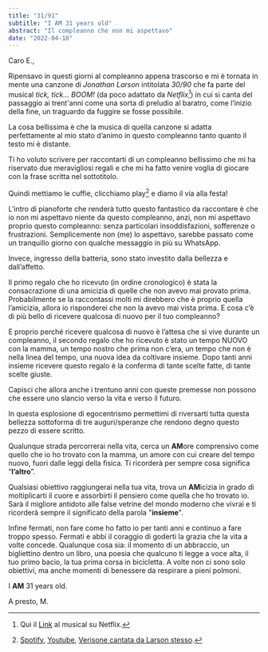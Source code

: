 ```yaml
---
title: "31/91"
subtitle: "I AM 31 years old"
abstract: "Il compleanno che non mi aspettavo"
date: "2022-04-18"
---
```


Caro E.,

Ripensavo in questi giorni al compleanno appena trascorso e mi è tornata in mente una canzone di *Jonathan Larson* intitolata *30/90* che fa parte del musical *tick, tick... BOOM!* (da poco adattato da *Netflix[^1]*) in cui si canta del passaggio ai trent'anni come una sorta di preludio al baratro, come l’inizio della fine, un traguardo da fuggire se fosse possibile.

La cosa bellissima è che la musica di quella canzone si adatta perfettamente al mio stato d’animo in questo compleanno tanto quanto il testo mi è distante.

Ti ho voluto scrivere per raccontarti di un compleanno bellissimo che mi ha riservato due meravigliosi regali e che mi ha fatto venire voglia di giocare con la frase scritta nel sottotitolo.

Quindi mettiamo le cuffie, clicchiamo play[^2] e diamo il via alla festa!

L’intro di pianoforte che renderà tutto questo fantastico da raccontare è che io non mi aspettavo niente da questo compleanno, anzi, non mi aspettavo proprio questo compleanno: senza particolari insoddisfazioni, sofferenze o frustrazioni. Semplicemente non (me) lo aspettavo, sarebbe passato come un tranquillo giorno con qualche messaggio in più su WhatsApp. 

Invece, ingresso della batteria, sono stato investito dalla bellezza e dall’affetto.

Il primo regalo che ho ricevuto (in ordine cronologico) è stata la consacrazione di una amicizia di quelle che non avevo mai provato prima. Probabilmente se la raccontassi molti mi direbbero che è proprio quella l’amicizia, allora io risponderei che non la avevo mai vista prima. E cosa c’è di più bello di ricevere qualcosa di nuovo per il tuo compleanno?

E proprio perché ricevere qualcosa di nuovo è l’attesa che si vive durante un compleanno, il secondo regalo che ho ricevuto è stato un tempo NUOVO con la mamma, un tempo nostro che prima non c’era, un tempo che non è nella linea del tempo, una nuova idea da coltivare insieme. Dopo tanti anni insieme ricevere questo regalo è la conferma di tante scelte fatte, di tante scelte giuste.

Capisci che allora anche i trentuno anni con queste premesse non possono che essere uno slancio verso la vita e verso il futuro.

In questa esplosione di egocentrismo permettimi di riversarti tutta questa bellezza sottoforma di tre auguri/speranze che rendono degno questo pezzo di essere scritto.

Qualunque strada percorrerai nella vita, cerca un **AM**ore comprensivo come quello che io ho trovato con la mamma, un amore con cui creare del tempo nuovo, fuori dalle leggi della fisica. Ti ricorderà per sempre cosa significa “**l’altro**”.

Qualsiasi obiettivo raggiungerai nella tua vita, trova un **AM**icizia in grado di moltiplicarti il cuore e assorbirti il pensiero come quella che ho trovato io. Sarà il migliore antidoto alle false vetrine del mondo moderno che vivrai e ti ricorderà sempre il significato della parola "**insieme**".

Infine fermati, non fare come ho fatto io per tanti anni e continuo a fare troppo spesso. Fermati e abbi il coraggio di goderti la grazia che la vita a volte concede. Qualunque cosa sia: il momento di un abbraccio, un bigliettino dentro un libro, una poesia che qualcuno ti legge a voce alta, il tuo primo bacio, la tua prima corsa in bicicletta. A volte non ci sono solo obiettivi, ma anche momenti di benessere da respirare a pieni polmoni.

I **AM** 31 years old.

A presto,
M.

[^1]: Qui il [Link](https://www.netflix.com/title/81149184 "tick, tick... BOOM!") al musical su Netflix. 
[^2]: [Spotify](https://open.spotify.com/track/55MIRLbZzpYSmMlRt9ZDWM?si=6744ccc2a0ad4d1a), [Youtube](https://www.youtube.com/watch?v=eh6-ZfWdnLQ), [Verisone cantata da Larson stesso](https://www.youtube.com/watch?v=Z6ueegKXqL8).